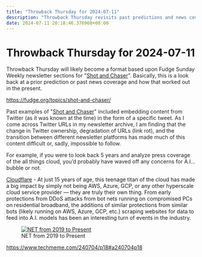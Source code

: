 ```yaml
---
title: "Throwback Thursday for 2024-07-11"
description: "Throwback Thursday revisits past predictions and news coverage, highlighting the evolution of tech trends like Cloudflare."
date: 2024-07-11 20:18:46.376960+00:00
---
```


<!-- buttondown-editor-mode: plaintext --><h1>Throwback Thursday for 2024-07-11</h1><p><span style="color: rgb(34, 34, 34)">Throwback Thursday will likely become a format based upon Fudge Sunday Weekly newsletter sections for "</span><a target="_blank" rel="noopener noreferrer nofollow" href="https://fudge.org/topics/shot-and-chaser/?utm_source=hot-fudge-daily&amp;utm_medium=email&amp;utm_campaign=throwback-thursday">Shot and Chaser</a><span style="color: rgb(34, 34, 34)">". Basically, this is a look back at a prior prediction or past news coverage and how that worked out in the present.</span></p><p><a target="_blank" rel="noopener noreferrer nofollow" href="https://fudge.org/topics/shot-and-chaser/">https://fudge.org/topics/shot-and-chaser/</a></p><p><span style="color: rgb(34, 34, 34)">Past examples of "</span><a target="_blank" rel="noopener noreferrer nofollow" href="https://fudge.org/topics/shot-and-chaser/?utm_source=hot-fudge-daily&amp;utm_medium=email&amp;utm_campaign=throwback-thursday">Shot and Chaser</a><span style="color: rgb(34, 34, 34)">" included embedding content from Twitter (as it was known at the time) in the form of a specific tweet. As I come across Twitter URLs in my newsletter archive, I am finding that the change in Twitter ownership, degradation of URLs (link rot), and the transition between different newsletter platforms has made much of this content difficult or, sadly, impossible to follow.</span></p><p><span style="color: rgb(34, 34, 34)">For example, if you were to look back 5 years and analyze press coverage of the all things cloud, you’d probably have waved off any concerns for A.I… bubble or not.</span></p><p><a target="_blank" rel="noopener noreferrer nofollow" href="https://finance.yahoo.com/quote/NET/">Cloudflare</a> - At just 15 years of age, this teenage titan of the cloud has made a big impact by simply not being AWS, Azure, GCP, or any other hyperscale cloud service provider — they are truly their own thing. From early protections from DDoS attacks from bot nets running on compromised PCs on residential broadband, the additions of similar protections from similar bots (likely running on AWS, Azure, GCP, etc.) scraping websites for data to feed into A.I. models has been an interesting turn of events in the industry.</p><figure><a href="https://finance.yahoo.com/quote/NET/" target="_blank" rel="noopener noreferrer"><img src="https://assets.buttondown.email/images/3e3885ac-2393-4520-b736-ae27c4ff00f0.png?w=960&amp;fit=max" alt="NET from 2019 to Present" draggable="false" contenteditable="false"></a><figcaption>NET from 2019 to Present</figcaption></figure><p></p><p><a target="_blank" rel="noopener noreferrer nofollow" href="https://www.techmeme.com/240704/p18#a240704p18">https://www.techmeme.com/240704/p18#a240704p18</a></p><p></p><p></p><ol class="footnotes"></ol>